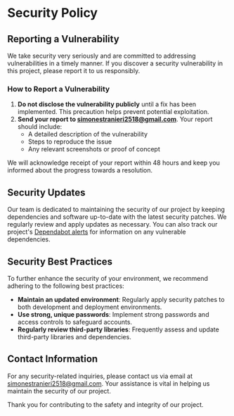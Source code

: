 # Security Policy

## Reporting a Vulnerability

We take security very seriously and are committed to addressing vulnerabilities in a timely manner. If you discover a security vulnerability in this project, please report it to us responsibly.

### How to Report a Vulnerability

1. **Do not disclose the vulnerability publicly** until a fix has been implemented. This precaution helps prevent potential exploitation.
2. **Send your report to [simonestranieri2518@gmail.com](mailto:simonestranieri2518@gmail.com)**. Your report should include:
   - A detailed description of the vulnerability
   - Steps to reproduce the issue
   - Any relevant screenshots or proof of concept

We will acknowledge receipt of your report within 48 hours and keep you informed about the progress towards a resolution.

## Security Updates

Our team is dedicated to maintaining the security of our project by keeping dependencies and software up-to-date with the latest security patches. We regularly review and apply updates as necessary. You can also track our project's [Dependabot alerts](https://github.com/DefSimone/SimoneWebsite/security/dependabot) for information on any vulnerable dependencies.

## Security Best Practices

To further enhance the security of your environment, we recommend adhering to the following best practices:

- **Maintain an updated environment**: Regularly apply security patches to both development and deployment environments.
- **Use strong, unique passwords**: Implement strong passwords and access controls to safeguard accounts.
- **Regularly review third-party libraries**: Frequently assess and update third-party libraries and dependencies.

## Contact Information

For any security-related inquiries, please contact us via email at [simonestranieri2518@gmail.com](mailto:simonestranieri2518@gmail.com). Your assistance is vital in helping us maintain the security of our project.

Thank you for contributing to the safety and integrity of our project.
